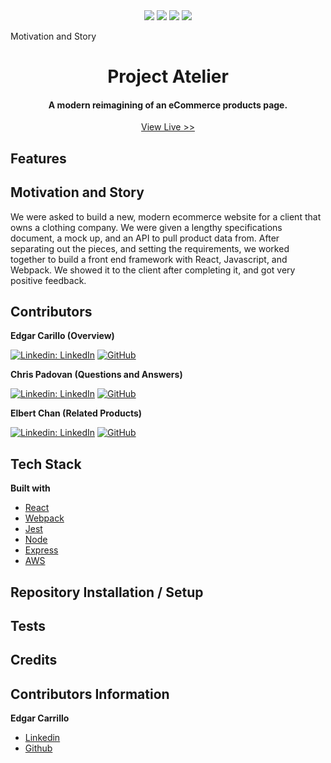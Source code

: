 <div align="center" width="100%" dir="auto">
  <a target="_blank" rel="noopener noreferrer" href="https://camo.githubusercontent.com/ab4c3c731a174a63df861f7b118d6c8a6c52040a021a552628db877bd518fe84/68747470733a2f2f696d672e736869656c64732e696f2f62616467652f72656163742d2532333230323332612e7376673f7374796c653d666f722d7468652d6261646765266c6f676f3d7265616374266c6f676f436f6c6f723d253233363144414642"><img src="https://camo.githubusercontent.com/ab4c3c731a174a63df861f7b118d6c8a6c52040a021a552628db877bd518fe84/68747470733a2f2f696d672e736869656c64732e696f2f62616467652f72656163742d2532333230323332612e7376673f7374796c653d666f722d7468652d6261646765266c6f676f3d7265616374266c6f676f436f6c6f723d253233363144414642" data-canonical-src="https://img.shields.io/badge/react-%2320232a.svg?style=for-the-badge&amp;logo=react&amp;logoColor=%2361DAFB" style="max-width: 100%;"></a>
  <a target="_blank" rel="noopener noreferrer" href="https://camo.githubusercontent.com/7d7b100e379663ee40a20989e6c61737e6396c1dafc3a7c6d2ada8d4447eb0e4/68747470733a2f2f696d672e736869656c64732e696f2f62616467652f6e6f64652e6a732d3644413535463f7374796c653d666f722d7468652d6261646765266c6f676f3d6e6f64652e6a73266c6f676f436f6c6f723d7768697465"><img src="https://camo.githubusercontent.com/7d7b100e379663ee40a20989e6c61737e6396c1dafc3a7c6d2ada8d4447eb0e4/68747470733a2f2f696d672e736869656c64732e696f2f62616467652f6e6f64652e6a732d3644413535463f7374796c653d666f722d7468652d6261646765266c6f676f3d6e6f64652e6a73266c6f676f436f6c6f723d7768697465" data-canonical-src="https://img.shields.io/badge/node.js-6DA55F?style=for-the-badge&amp;logo=node.js&amp;logoColor=white" style="max-width: 100%;"></a>
  <a target="_blank" rel="noopener noreferrer" href="https://camo.githubusercontent.com/8286a45a106e1a3c07489f83a38159981d888518a740b59c807ffc1b7b1e2f7b/68747470733a2f2f696d672e736869656c64732e696f2f62616467652f657870726573732e6a732d2532333430346435392e7376673f7374796c653d666f722d7468652d6261646765266c6f676f3d65787072657373266c6f676f436f6c6f723d253233363144414642"><img src="https://camo.githubusercontent.com/8286a45a106e1a3c07489f83a38159981d888518a740b59c807ffc1b7b1e2f7b/68747470733a2f2f696d672e736869656c64732e696f2f62616467652f657870726573732e6a732d2532333430346435392e7376673f7374796c653d666f722d7468652d6261646765266c6f676f3d65787072657373266c6f676f436f6c6f723d253233363144414642" data-canonical-src="https://img.shields.io/badge/express.js-%23404d59.svg?style=for-the-badge&amp;logo=express&amp;logoColor=%2361DAFB" style="max-width: 100%;"></a>
  <a target="_blank" rel="noopener noreferrer" href="https://camo.githubusercontent.com/9281daa5684971fd3325661e3dd5fea86b21a902e3741a556fb636fbf0e2f3d4/68747470733a2f2f696d672e736869656c64732e696f2f62616467652f4157532d2532334646393930302e7376673f7374796c653d666f722d7468652d6261646765266c6f676f3d616d617a6f6e2d617773266c6f676f436f6c6f723d7768697465"><img src="https://camo.githubusercontent.com/9281daa5684971fd3325661e3dd5fea86b21a902e3741a556fb636fbf0e2f3d4/68747470733a2f2f696d672e736869656c64732e696f2f62616467652f4157532d2532334646393930302e7376673f7374796c653d666f722d7468652d6261646765266c6f676f3d616d617a6f6e2d617773266c6f676f436f6c6f723d7768697465" data-canonical-src="https://img.shields.io/badge/AWS-%23FF9900.svg?style=for-the-badge&amp;logo=amazon-aws&amp;logoColor=white" style="max-width: 100%;"></a>
</div>
   
Motivation and Story

<h1 align="center">Project Atelier</h1>

<h4 align="center">A modern reimagining of an eCommerce products page.</h4>
<p align="center"> <a href="#">View Live >></a></p>

## Features



## Motivation and Story

We were asked to build a new, modern ecommerce website for a client that owns a clothing company. We were given a lengthy specifications document, a mock up, and an API to pull product data from. After separating out the pieces, and setting the requirements, we worked together to build a front end framework with React, Javascript, and Webpack. We showed it to the client after completing it, and got very positive feedback. 


## Contributors

<p dir="auto"><strong>Edgar Carillo (Overview)</strong></p>
<p dir="auto"><a href="https://www.linkedin.com/in/ecarrillo046/" rel="nofollow"><img src="https://camo.githubusercontent.com/f8447ac9d4cfc8857f0a5ec5ecb969efb3f588028baa047e60191a506f2c8ee6/68747470733a2f2f696d672e736869656c64732e696f2f62616467652f6c696e6b6564696e2d2532333030373742352e7376673f7374796c653d666f722d7468652d6261646765266c6f676f3d6c696e6b6564696e266c6f676f436f6c6f723d7768697465266c696e6b3d68747470733a2f2f7777772e6c696e6b6564696e2e636f6d2f696e2f63616c65622d6b696d303531302f" alt="Linkedin: LinkedIn" data-canonical-src="https://img.shields.io/badge/linkedin-%230077B5.svg?style=for-the-badge&amp;logo=linkedin&amp;logoColor=white&amp;link=https://www.linkedin.com/in/ecarrillo046/" style="max-width: 100%;"></a>
<a href="https://github.com/ec-rilo"><img src="https://camo.githubusercontent.com/9503f5dcaa86ddcad1224b5daeb8a1e03b4e6c0848d0f63553b8f3f353a2459c/68747470733a2f2f696d672e736869656c64732e696f2f62616467652f6769746875622d2532333132313031312e7376673f7374796c653d666f722d7468652d6261646765266c6f676f3d676974687562266c6f676f436f6c6f723d7768697465266c696e6b3d68747470733a2f2f6769746875622e636f6d2f63617269626f756b696d" alt="GitHub" data-canonical-src="https://img.shields.io/badge/github-%23121011.svg?style=for-the-badge&amp;logo=github&amp;logoColor=white&amp;link=https://github.com/ec-rilo" style="max-width: 100%;"></a></p>


<p dir="auto"><strong>Chris Padovan (Questions and Answers)</strong></p>
<p dir="auto"><a href="https://www.linkedin.com/in/chris-padovan/" rel="nofollow"><img src="https://camo.githubusercontent.com/f8447ac9d4cfc8857f0a5ec5ecb969efb3f588028baa047e60191a506f2c8ee6/68747470733a2f2f696d672e736869656c64732e696f2f62616467652f6c696e6b6564696e2d2532333030373742352e7376673f7374796c653d666f722d7468652d6261646765266c6f676f3d6c696e6b6564696e266c6f676f436f6c6f723d7768697465266c696e6b3d68747470733a2f2f7777772e6c696e6b6564696e2e636f6d2f696e2f63616c65622d6b696d303531302f" alt="Linkedin: LinkedIn" data-canonical-src="https://img.shields.io/badge/linkedin-%230077B5.svg?style=for-the-badge&amp;logo=linkedin&amp;logoColor=white&amp;link=https://www.linkedin.com/in/chris-padovan/" style="max-width: 100%;"></a>
<a href="https://github.com/ChrisPadovan"><img src="https://camo.githubusercontent.com/9503f5dcaa86ddcad1224b5daeb8a1e03b4e6c0848d0f63553b8f3f353a2459c/68747470733a2f2f696d672e736869656c64732e696f2f62616467652f6769746875622d2532333132313031312e7376673f7374796c653d666f722d7468652d6261646765266c6f676f3d676974687562266c6f676f436f6c6f723d7768697465266c696e6b3d68747470733a2f2f6769746875622e636f6d2f63617269626f756b696d" alt="GitHub" data-canonical-src="https://img.shields.io/badge/github-%23121011.svg?style=for-the-badge&amp;logo=github&amp;logoColor=white&amp;link=https://github.com/ChrisPadovan" style="max-width: 100%;"></a></p>


<p dir="auto"><strong>Elbert Chan (Related Products)</strong></p>
<p dir="auto"><a href="https://www.linkedin.com/in/elbertchan/" rel="nofollow"><img src="https://camo.githubusercontent.com/f8447ac9d4cfc8857f0a5ec5ecb969efb3f588028baa047e60191a506f2c8ee6/68747470733a2f2f696d672e736869656c64732e696f2f62616467652f6c696e6b6564696e2d2532333030373742352e7376673f7374796c653d666f722d7468652d6261646765266c6f676f3d6c696e6b6564696e266c6f676f436f6c6f723d7768697465266c696e6b3d68747470733a2f2f7777772e6c696e6b6564696e2e636f6d2f696e2f63616c65622d6b696d303531302f" alt="Linkedin: LinkedIn" data-canonical-src="https://img.shields.io/badge/linkedin-%230077B5.svg?style=for-the-badge&amp;logo=linkedin&amp;logoColor=white&amp;link=https://www.linkedin.com/in/elbertchan/" style="max-width: 100%;"></a>
<a href="https://github.com/gaolbreaker"><img src="https://camo.githubusercontent.com/9503f5dcaa86ddcad1224b5daeb8a1e03b4e6c0848d0f63553b8f3f353a2459c/68747470733a2f2f696d672e736869656c64732e696f2f62616467652f6769746875622d2532333132313031312e7376673f7374796c653d666f722d7468652d6261646765266c6f676f3d676974687562266c6f676f436f6c6f723d7768697465266c696e6b3d68747470733a2f2f6769746875622e636f6d2f63617269626f756b696d" alt="GitHub" data-canonical-src="https://img.shields.io/badge/github-%23121011.svg?style=for-the-badge&amp;logo=github&amp;logoColor=white&amp;link=https://github.com/gaolbreaker" style="max-width: 100%;"></a></p>


## Tech Stack
<p dir="auto"><strong>Built with</strong></p>
<ul dir="auto">
<li><a href="https://reactjs.org/" rel="nofollow">React</a></li>
<li><a href="https://webpack.js.org/" rel="nofollow">Webpack</a></li>
<li><a href="https://jestjs.io/docs/getting-started" rel="nofollow">Jest</a></li>
<li><a href="https://nodejs.org/en/" rel="nofollow">Node</a></li>
<li><a href="https://expressjs.com/" rel="nofollow">Express</a></li>
<li><a href="https://aws.amazon.com/" rel="nofollow">AWS</a></li>
</ul>


## Repository Installation / Setup


## Tests


## Credits


## Contributors Information
**Edgar Carrillo**
</br>
- [Linkedin](https://www.linkedin.com/in/ecarrillo046/)
- [Github](https://github.com/ec-rilo)

